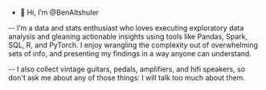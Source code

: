 - 👋 Hi, I’m @BenAltshuler


-- I’m a data and stats enthusiast who loves executing exploratory data analysis and gleaning actionable insights using tools like Pandas, Spark, SQL, R, and PyTorch.
I enjoy wrangling the complexity out of overwhelming sets of info, and presenting my findings in a way anyone can understand. 

-- I also collect vintage guitars, pedals, amplifiers, and hifi speakers, so don't ask me about any of those things: I will talk too much about them. 

<!---
BenAltshuler/BenAltshuler is a ✨ special ✨ repository because its `README.md` (this file) appears on your GitHub profile.
You can click the Preview link to take a look at your changes.
--->
